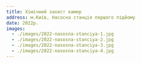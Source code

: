 ```yaml
---
title: Хімічний захист камер
address: м.Київ, Насосна станція першого підйому
date: 2022р.
images:
  - ./images/2022-nasosna-stanciya-1.jpg
  - ./images/2022-nasosna-stanciya-2.jpg
  - ./images/2022-nasosna-stanciya-3.jpg
  - ./images/2022-nasosna-stanciya-4.jpg
---
```

